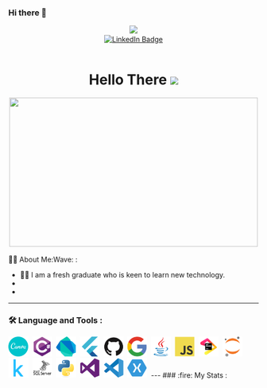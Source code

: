 ### Hi there 👋

<!--
**Shwe2299/Shwe2299** is a ✨ _special_ ✨ repository because its `README.md` (this file) appears on your GitHub profile.

Here are some ideas to get you started:

- 🔭 I’m currently working on ...
- 🌱 I’m currently learning ...
- 👯 I’m looking to collaborate on ...
- 🤔 I’m looking for help with ...
- 💬 Ask me about ...
- 📫 How to reach me: ...
- 😄 Pronouns: ...
- ⚡ Fun fact: ...
-->
<div id="header" align="center">
  <img src="https://media.giphy.com/media/Ll22OhMLAlVDb8UQWe/giphy.gif" width="100"/>
  <div id="badges">
  <a href="https://www.linkedin.com/in/shwe-eaindray-htike-a22773126/">
    <img src="https://img.shields.io/badge/LinkedIn-blue?style=for-the-badge&logo=linkedin&logoColor=white" alt="LinkedIn Badge"/>
  </a>
  </div>
  <!-- counter -->
<img src="https://komarev.com/ghpvc/?username=Shwe2299&style=flat-square&color=blue" alt=""/>
  
  <h1>
  Hello There
    <img src="https://media.giphy.com/media/Cmr1OMJ2FN0B2/giphy.gif" width="30px"/>
  </h1>

</div>
<div align="center">
  <img src="https://media.giphy.com/media/dWesBcTLavkZuG35MI/giphy.gif" width="500" height="300"/>
</div>

:woman_technologist: About Me:Wave: : 
- :woman_student: I am a fresh graduate who is keen to learn new technology.
- <!-- :eyes: I am looking for my first job! -->
- 
---

### :hammer_and_wrench: Language and Tools :
<div>
  <img src = "https://github.com/devicons/devicon/blob/master/icons/canva/canva-original.svg" title = "Canva" alt="Canva" width="40" height="40"/>&nbsp;
  <img src = "https://github.com/devicons/devicon/blob/master/icons/csharp/csharp-original.svg" title = "Csharp" alt="Csharp" width="40" height="40"/>&nbsp;
  <img src = "https://github.com/devicons/devicon/blob/master/icons/dart/dart-original.svg" title = "Dart" alt="Dart" width="40" height="40"/>&nbsp;
  <img src = "https://github.com/devicons/devicon/blob/master/icons/flutter/flutter-original.svg" title = "Flutter" alt="Flutter" width="40" height="40"/>&nbsp;
  <img src = "https://github.com/devicons/devicon/blob/master/icons/github/github-original.svg" title = "Github" alt="Github" width="40" height="40"/>&nbsp;
  <img src = "https://github.com/devicons/devicon/blob/master/icons/google/google-original.svg" title = "Google" alt="Google" width="40" height="40"/>&nbsp;
  <img src = "https://github.com/devicons/devicon/blob/master/icons/java/java-original.svg" title = "Java" alt="Java" width="40" height="40"/>&nbsp;
  <img src = "https://github.com/devicons/devicon/blob/master/icons/javascript/javascript-original.svg" title = "Javascript" alt="Javascript" width="40" height="40"/>&nbsp;
  <img src = "https://github.com/devicons/devicon/blob/master/icons/jetbrains/jetbrains-original.svg" title = "Jetbrains" alt="Jetbrains" width="40" height="40"/>&nbsp;
  <img src = "https://github.com/devicons/devicon/blob/master/icons/jupyter/jupyter-original.svg" title = "Jupyter" alt="Jupyter" width="40" height="40"/>&nbsp;
  <img src = "https://github.com/devicons/devicon/blob/master/icons/kaggle/kaggle-original.svg" title = "Kaggle" alt="Kaggle" width="40" height="40"/>&nbsp;
  <img src = "https://github.com/devicons/devicon/blob/master/icons/microsoftsqlserver/microsoftsqlserver-plain-wordmark.svg" title = "MSsql" alt="MSsql" width="40" height="40"/>&nbsp;
  <img src = "https://github.com/devicons/devicon/blob/master/icons/python/python-original.svg" title = "Python" alt="Python" width="40" height="40"/>&nbsp;
  <img src = "https://github.com/devicons/devicon/blob/master/icons/visualstudio/visualstudio-plain.svg" title = "VisualStudio" alt="VisualStudio" width="40" height="40"/>&nbsp;
  <img src = "https://github.com/devicons/devicon/blob/master/icons/vscode/vscode-original.svg" title = "VsCode" alt="VsCode" width="40" height="40"/>&nbsp;
  <img src = "https://github.com/devicons/devicon/blob/master/icons/xamarin/xamarin-original.svg" title = "Xamarin" alt="Xamarin" width="40" height="40"/>&nbsp;
  <!-- <img src = "" title = "" alt="" width="40" height="40"/>&nbsp;
  <img src = "" title = "" alt="" width="40" height="40"/>&nbsp;
  <img src = "" title = "" alt="" width="40" height="40"/>&nbsp;
  <img src = "" title = "" alt="" width="40" height="40"/>&nbsp;
  <img src = "" title = "" alt="" width="40" height="40"/>&nbsp;
  <img src = "" title = "" alt="" width="40" height="40"/>&nbsp;
  <img src = "" title = "" alt="" width="40" height="40"/>&nbsp; 
  -->
---
### :fire: My Stats :


 </div> 
